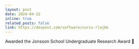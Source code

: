 ```yaml
---
layout: post
date: 2024-04-22
inline: true
related_posts: false
link: https://devpost.com/software/curis-rlajbk
---
```


Awarded the Jonsson School Undergraduate Research Award 🏅